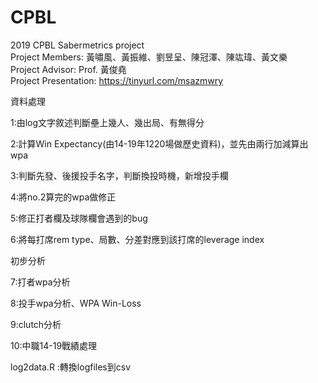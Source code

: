 # CPBL
2019 CPBL Sabermetrics project<br>
Project Members: 黃嘯風、黃振維、劉昱呈、陳冠澤、陳竑瑋、黃文樂 <br>
Project Advisor: Prof. 黃俊堯 <br>
Project Presentation: https://tinyurl.com/msazmwry<br>

資料處理

1:由log文字敘述判斷壘上幾人、幾出局、有無得分 

2:計算Win Expectancy(由14-19年1220場做歷史資料)，並先由兩行加減算出wpa

3:判斷先發、後援投手名字，判斷換投時機，新增投手欄

4:將no.2算完的wpa做修正

5:修正打者欄及球隊欄會遇到的bug

6:將每打席rem type、局數、分差對應到該打席的leverage index


初步分析

7:打者wpa分析

8:投手wpa分析、WPA Win-Loss

9:clutch分析

10:中職14-19戰績處理

log2data.R :轉換logfiles到csv
